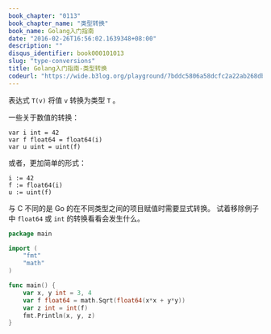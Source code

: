 ```yaml
---
book_chapter: "0113"
book_chapter_name: "类型转换"
book_name: Golang入门指南
date: "2016-02-26T16:56:02.1639348+08:00"
description: ""
disqus_identifier: book000101013
slug: "type-conversions"
title: Golang入门指南-类型转换
codeurl: "https://wide.b3log.org/playground/7bddc5806a58dcfc2a22ab268db675dc.go"
---
```


表达式 `T(v)` 将值 `v` 转换为类型 `T` 。

一些关于数值的转换：

	var i int = 42
	var f float64 = float64(i)
	var u uint = uint(f)

或者，更加简单的形式：

	i := 42
	f := float64(i)
	u := uint(f)

与 C 不同的是 Go 的在不同类型之间的项目赋值时需要显式转换。
试着移除例子中 `float64` 或 `int` 的转换看看会发生什么。

```go
package main

import (
	"fmt"
	"math"
)

func main() {
	var x, y int = 3, 4
	var f float64 = math.Sqrt(float64(x*x + y*y))
	var z int = int(f)
	fmt.Println(x, y, z)
}

```

